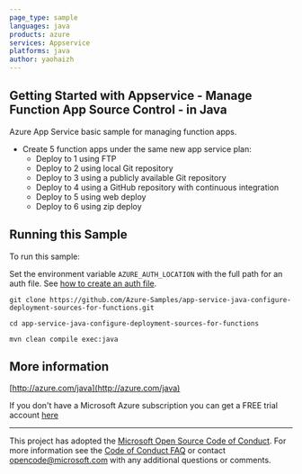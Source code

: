 ```yaml
---
page_type: sample
languages: java
products: azure
services: Appservice
platforms: java
author: yaohaizh
---
```


## Getting Started with Appservice - Manage Function App Source Control - in Java ##


  Azure App Service basic sample for managing function apps.
   - Create 5 function apps under the same new app service plan:
     - Deploy to 1 using FTP
     - Deploy to 2 using local Git repository
     - Deploy to 3 using a publicly available Git repository
     - Deploy to 4 using a GitHub repository with continuous integration
     - Deploy to 5 using web deploy
     - Deploy to 6 using zip deploy
 

## Running this Sample ##

To run this sample:

Set the environment variable `AZURE_AUTH_LOCATION` with the full path for an auth file. See [how to create an auth file](https://github.com/Azure/azure-libraries-for-java/blob/master/AUTH.md).

    git clone https://github.com/Azure-Samples/app-service-java-configure-deployment-sources-for-functions.git

    cd app-service-java-configure-deployment-sources-for-functions

    mvn clean compile exec:java

## More information ##

[http://azure.com/java](http://azure.com/java)

If you don't have a Microsoft Azure subscription you can get a FREE trial account [here](http://go.microsoft.com/fwlink/?LinkId=330212)

---

This project has adopted the [Microsoft Open Source Code of Conduct](https://opensource.microsoft.com/codeofconduct/). For more information see the [Code of Conduct FAQ](https://opensource.microsoft.com/codeofconduct/faq/) or contact [opencode@microsoft.com](mailto:opencode@microsoft.com) with any additional questions or comments.